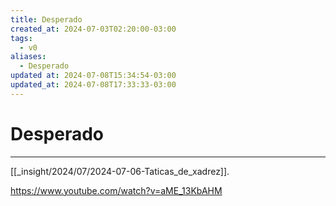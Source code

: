 ```yaml
---
title: Desperado
created_at: 2024-07-03T02:20:00-03:00
tags:
  - v0
aliases:
  - Desperado
updated at: 2024-07-08T15:34:54-03:00
updated_at: 2024-07-08T17:33:33-03:00
---
```

# Desperado
----

[[_insight/2024/07/2024-07-06-Taticas_de_xadrez]].

https://www.youtube.com/watch?v=aME_13KbAHM

